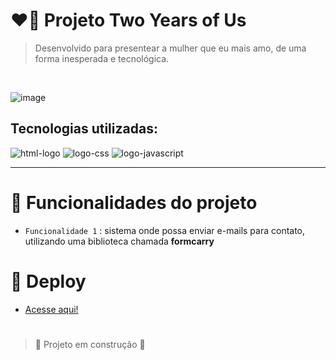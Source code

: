 # ❤️‍🔥 Projeto Two Years of Us

> Desenvolvido para presentear a mulher que eu mais amo, de uma forma inesperada e tecnológica.

<br>

![image](https://github.com/user-attachments/assets/b037e8ec-4c21-4a68-a7f1-64e2c0fb4742)

## Tecnologias utilizadas: 

![html-logo](https://github.com/user-attachments/assets/d1f56814-6e74-43ea-a639-164b90e93089) ![logo-css](https://github.com/user-attachments/assets/755cb397-bef1-4b80-a0b4-ead3f3afe2f9) ![logo-javascript](https://github.com/user-attachments/assets/8aacd899-7277-49a4-8680-caab7632e1db)

<hr>

# :hammer: Funcionalidades do projeto

- `Funcionalidade 1` : sistema onde possa enviar e-mails para contato, utilizando uma biblioteca chamada **formcarry**

# :link: Deploy

- [Acesse aqui!](https://twoyearsofus.netlify.app/)

#

> :construction: Projeto em construção :construction:
